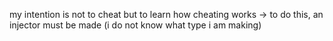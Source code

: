 my intention is not to cheat but to learn how cheating works -> to do this, an injector must be made (i do not know what type i am making)
